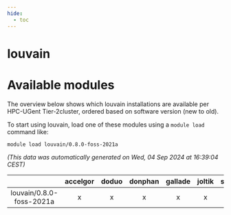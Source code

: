 ```yaml
---
hide:
  - toc
---
```


louvain
=======

# Available modules


The overview below shows which louvain installations are available per HPC-UGent Tier-2cluster, ordered based on software version (new to old).

To start using louvain, load one of these modules using a `module load` command like:

```shell
module load louvain/0.8.0-foss-2021a
```

*(This data was automatically generated on Wed, 04 Sep 2024 at 16:39:04 CEST)*  

| |accelgor|doduo|donphan|gallade|joltik|shinx|skitty|
| :---: | :---: | :---: | :---: | :---: | :---: | :---: | :---: |
|louvain/0.8.0-foss-2021a|x|x|x|x|x|-|x|

